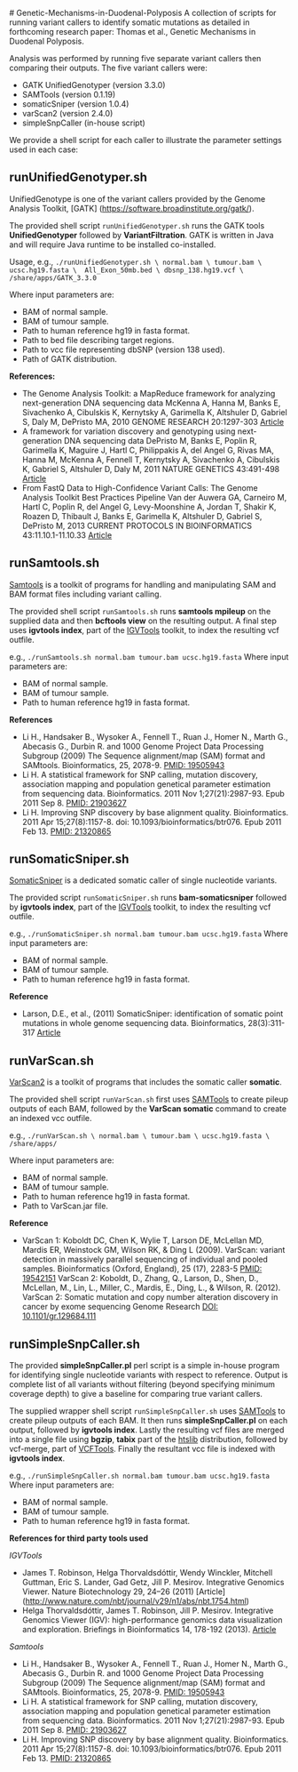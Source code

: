 # Genetic-Mechanisms-in-Duodenal-Polyposis
A collection of scripts for running variant callers to identify somatic mutations as detailed in forthcoming research paper: Thomas et al., Genetic Mechanisms in Duodenal Polyposis.

Analysis was performed by running five separate variant callers then comparing their outputs.  The five variant callers were:

* GATK UnifiedGenotyper (version 3.3.0)
* SAMTools (version 0.1.19)
* somaticSniper (version 1.0.4)
* varScan2 (version 2.4.0)
* simpleSnpCaller (in-house script)

We provide a shell script for each caller to illustrate the parameter settings used in each case:

## runUnifiedGenotyper.sh 

UnifiedGenotype is one of the variant callers provided by the Genome Analysis Toolkit, [GATK] (https://software.broadinstitute.org/gatk/).

The provided shell script `runUnifiedGenotyper.sh` runs the GATK tools **UnifiedGenotyper** followed by **VariantFiltration**. GATK is written in Java and will require Java runtime to be installed co-installed. 

Usage, e.g., 
`./runUnifiedGenotyper.sh \
	normal.bam \
	tumour.bam \
	ucsc.hg19.fasta \ 
	All_Exon_50mb.bed \
	dbsnp_138.hg19.vcf \
	/share/apps/GATK_3.3.0`

Where input parameters are:
* BAM of normal sample.
* BAM of tumour sample.
* Path to human reference hg19 in fasta format.
* Path to bed file describing target regions.
* Path to vcc file representing dbSNP (version 138 used).
* Path of GATK distribution.

**References:** 
* The Genome Analysis Toolkit: a MapReduce framework for analyzing next-generation DNA sequencing data McKenna A, Hanna M, Banks E, Sivachenko A, Cibulskis K, Kernytsky A, Garimella K, Altshuler D, Gabriel S, Daly M, DePristo MA, 2010 GENOME RESEARCH 20:1297-303 [Article](http://genome.cshlp.org/content/20/9/1297)
* A framework for variation discovery and genotyping using next-generation DNA sequencing data DePristo M, Banks E, Poplin R, Garimella K, Maguire J, Hartl C, Philippakis A, del Angel G, Rivas MA, Hanna M, McKenna A, Fennell T, Kernytsky A, Sivachenko A, Cibulskis K, Gabriel S, Altshuler D, Daly M, 2011 NATURE GENETICS 43:491-498 [Article](http://www.nature.com/ng/journal/v43/n5/full/ng.806.html)
* From FastQ Data to High-Confidence Variant Calls: The Genome Analysis Toolkit Best Practices Pipeline Van der Auwera GA, Carneiro M, Hartl C, Poplin R, del Angel G, Levy-Moonshine A, Jordan T, Shakir K, Roazen D, Thibault J, Banks E, Garimella K, Altshuler D, Gabriel S, DePristo M, 2013 CURRENT PROTOCOLS IN BIOINFORMATICS 43:11.10.1-11.10.33 [Article](http://onlinelibrary.wiley.com/doi/10.1002/0471250953.bi1110s43/abstract;jsessionid=DED6F298045EEBB98C8FE6539D74C72E.f04t03)


## runSamtools.sh

[Samtools](http://www.htslib.org) is a toolkit of programs for handling and manipulating SAM and BAM format files including variant calling.  

The provided shell script `runSamtools.sh` runs **samtools mpileup** on the supplied data and then **bcftools view** on the resulting output.  A final step uses **igvtools index**, part of the [IGVTools](https://software.broadinstitute.org/software/igv/igvtools) toolkit, to index the resulting vcf outfile. 

e.g., 
`./runSamtools.sh normal.bam tumour.bam ucsc.hg19.fasta`
Where input parameters are:
* BAM of normal sample.
* BAM of tumour sample.
* Path to human reference hg19 in fasta format.

**References**
* Li H., Handsaker B., Wysoker A., Fennell T., Ruan J., Homer N., Marth G., Abecasis G., Durbin R. and 1000 Genome Project Data Processing Subgroup (2009) The Sequence alignment/map (SAM) format and SAMtools. Bioinformatics, 25, 2078-9.  [PMID: 19505943](https://www.ncbi.nlm.nih.gov/pubmed/19505943)
* Li H. A statistical framework for SNP calling, mutation discovery, association mapping and population genetical parameter estimation from sequencing data. Bioinformatics. 2011 Nov 1;27(21):2987-93. Epub 2011 Sep 8. [PMID: 21903627](https://www.ncbi.nlm.nih.gov/pubmed/21903627)
* Li H. Improving SNP discovery by base alignment quality. Bioinformatics. 2011 Apr 15;27(8):1157-8. doi: 10.1093/bioinformatics/btr076. Epub 2011 Feb 13. [PMID: 21320865](https://www.ncbi.nlm.nih.gov/pubmed/21320865)

## runSomaticSniper.sh

[SomaticSniper](http://gmt.genome.wustl.edu/packages/somatic-sniper/) is a dedicated somatic caller of single nucleotide variants. 

The provided script `runSomaticSniper.sh` runs **bam-somaticsniper** followed by **igvtools index**, part of the [IGVTools](https://software.broadinstitute.org/software/igv/igvtools) toolkit, to index the resulting vcf outfile.

e.g., 
`./runSomaticSniper.sh normal.bam tumour.bam ucsc.hg19.fasta`
Where input parameters are:
* BAM of normal sample.
* BAM of tumour sample.
* Path to human reference hg19 in fasta format.

**Reference**
* Larson, D.E., et al., (2011) SomaticSniper: identification of somatic point mutations in whole genome sequencing data. Bioinformatics, 28(3):311-317 [Article](https://academic.oup.com/bioinformatics/article/28/3/311/188933/SomaticSniper-identification-of-somatic-point)

## runVarScan.sh

[VarScan2](http://varscan.sourceforge.net) is a toolkit of programs that includes the somatic caller **somatic**.

The provided shell script `runVarScan.sh` first uses [SAMTools](http://www.htslib.org) to create pileup outputs of each BAM, followed by the **VarScan somatic** command to create an indexed vcc outfile. 

e.g., 
`./runVarScan.sh \
	normal.bam \
	tumour.bam \
	ucsc.hg19.fasta \
	/share/apps/`

Where input parameters are:
* BAM of normal sample.
* BAM of tumour sample.
* Path to human reference hg19 in fasta format.
* Path to VarScan.jar file.

**Reference**
* VarScan 1: Koboldt DC, Chen K, Wylie T, Larson DE, McLellan MD, Mardis ER, Weinstock GM, Wilson RK, & Ding L (2009). VarScan: variant detection in massively parallel sequencing of individual and pooled samples. Bioinformatics (Oxford, England), 25 (17), 2283-5 [PMID: 19542151](https://www.ncbi.nlm.nih.gov/pubmed/19542151)
VarScan 2: Koboldt, D., Zhang, Q., Larson, D., Shen, D., McLellan, M., Lin, L., Miller, C., Mardis, E., Ding, L., & Wilson, R. (2012). VarScan 2: Somatic mutation and copy number alteration discovery in cancer by exome sequencing Genome Research [DOI: 10.1101/gr.129684.111](http://genome.cshlp.org/content/22/3/568) 

## runSimpleSnpCaller.sh

The provided **simpleSnpCaller.pl** perl script is a simple in-house program for identifying single nucleotide variants with respect to reference. Output is complete list of all variants without filtering (beyond specifying minimum coverage depth) to give a baseline for comparing true variant callers.

The supplied wrapper shell script `runSimpleSnpCaller.sh` uses  [SAMTools](http://www.htslib.org) to create pileup outputs of each BAM.  It then runs **simpleSnpCaller.pl** on each output, followed by **igvtools index**.  Lastly the resulting vcf files are merged into a single file using **bgzip**, **tabix** part of the [htslib](http://www.htslib.org/download/) distribution, followed by vcf-merge, part of [VCFTools](http://vcftools.sourceforge.net).  Finally the resultant vcc file is indexed with **igvtools index**.

e.g.,
`./runSimpleSnpCaller.sh normal.bam tumour.bam ucsc.hg19.fasta` 
Where input parameters are:
* BAM of normal sample.
* BAM of tumour sample.
* Path to human reference hg19 in fasta format.

**References for third party tools used**

*IGVTools*
* James T. Robinson, Helga Thorvaldsdóttir, Wendy Winckler, Mitchell Guttman, Eric S. Lander, Gad Getz, Jill P. Mesirov. Integrative Genomics Viewer. Nature Biotechnology 29, 24–26 (2011) [Article] (http://www.nature.com/nbt/journal/v29/n1/abs/nbt.1754.html)
* Helga Thorvaldsdóttir, James T. Robinson, Jill P. Mesirov. Integrative Genomics Viewer (IGV): high-performance genomics data visualization and exploration.  Briefings in Bioinformatics 14, 178-192 (2013). [Article](https://academic.oup.com/bib/article-lookup/doi/10.1093/bib/bbs017)

*Samtools*
* Li H., Handsaker B., Wysoker A., Fennell T., Ruan J., Homer N., Marth G., Abecasis G., Durbin R. and 1000 Genome Project Data Processing Subgroup (2009) The Sequence alignment/map (SAM) format and SAMtools. Bioinformatics, 25, 2078-9.  [PMID: 19505943](https://www.ncbi.nlm.nih.gov/pubmed/19505943)
* Li H. A statistical framework for SNP calling, mutation discovery, association mapping and population genetical parameter estimation from sequencing data. Bioinformatics. 2011 Nov 1;27(21):2987-93. Epub 2011 Sep 8. [PMID: 21903627](https://www.ncbi.nlm.nih.gov/pubmed/21903627)
* Li H. Improving SNP discovery by base alignment quality. Bioinformatics. 2011 Apr 15;27(8):1157-8. doi: 10.1093/bioinformatics/btr076. Epub 2011 Feb 13. [PMID: 21320865](https://www.ncbi.nlm.nih.gov/pubmed/21320865)